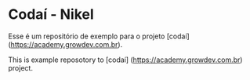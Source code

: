# Codaí - Nikel

Esse é um repositório de exemplo para o projeto [codaí] (https://academy.growdev.com.br).

This is example reposotory to [codaí] (https://academy.growdev.com.br) project.
